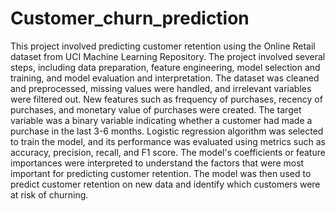 # Customer_churn_prediction
This project involved predicting customer retention using the Online Retail dataset from UCI Machine Learning Repository. The project involved several steps, including data preparation, feature engineering, model selection and training, and model evaluation and interpretation. The dataset was cleaned and preprocessed, missing values were handled, and irrelevant variables were filtered out. New features such as frequency of purchases, recency of purchases, and monetary value of purchases were created. The target variable was a binary variable indicating whether a customer had made a purchase in the last 3-6 months. Logistic regression algorithm was selected to train the model, and its performance was evaluated using metrics such as accuracy, precision, recall, and F1 score. The model's coefficients or feature importances were interpreted to understand the factors that were most important for predicting customer retention. The model was then used to predict customer retention on new data and identify which customers were at risk of churning.




